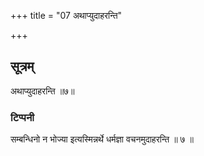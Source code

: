 +++
title = "07 अथाप्युदाहरन्ति"

+++
## सूत्रम्
अथाप्युदाहरन्ति ॥७॥  
### टिप्पनी
सम्बन्धिनो न भोज्या इत्यस्मिन्नर्थे धर्मज्ञा वचनमुदाहरन्ति ॥ ७ ॥  
